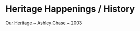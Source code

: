 # Heritage Happenings / History

[Our Heritage ~ Ashley Chase ~ 2003]( https://heritage-happenings.github.io/history/2003-chase-our-heritage/2003-chase-our-heritage.pdf)
